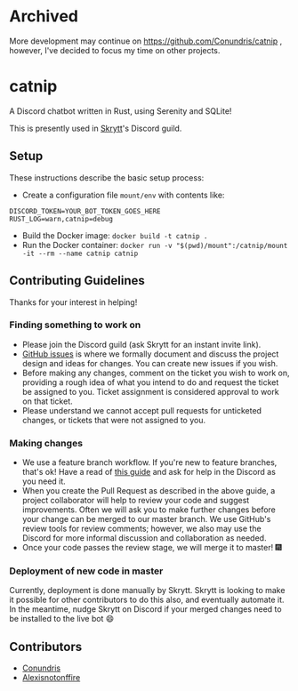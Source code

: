 # Archived

More development may continue on https://github.com/Conundris/catnip , however, I've decided to focus my time on other projects.

# catnip

A Discord chatbot written in Rust, using Serenity and SQLite!

This is presently used in [Skrytt](https://github.com/skrytt)'s Discord guild.

## Setup

These instructions describe the basic setup process:

- Create a configuration file `mount/env` with contents like:
```
DISCORD_TOKEN=YOUR_BOT_TOKEN_GOES_HERE
RUST_LOG=warn,catnip=debug
```
- Build the Docker image: `docker build -t catnip .`
- Run the Docker container: `docker run -v "$(pwd)/mount":/catnip/mount -it --rm --name catnip catnip`

## Contributing Guidelines

Thanks for your interest in helping!

### Finding something to work on

- Please join the Discord guild (ask Skrytt for an instant invite link).
- [GitHub issues](https://github.com/skrytt/catnip/issues) is where we formally document and discuss the project design and ideas for changes. You can create new issues if you wish.
- Before making any changes, comment on the ticket you wish to work on, providing a rough idea of what you intend to do and request the ticket be assigned to you. Ticket assignment is considered approval to work on that ticket.
- Please understand we cannot accept pull requests for unticketed changes, or tickets that were not assigned to you.

### Making changes

- We use a feature branch workflow. If you're new to feature branches, that's ok! Have a read of [this guide](https://gist.github.com/vlandham/3b2b79c40bc7353ae95a) and ask for help in the Discord as you need it.
- When you create the Pull Request as described in the above guide, a project collaborator will help to review your code and suggest improvements. Often we will ask you to make further changes before your change can be merged to our master branch. We use GitHub's review tools for review comments; however, we also may use the Discord for more informal discussion and collaboration as needed.
- Once your code passes the review stage, we will merge it to master! :fireworks:

### Deployment of new code in master

Currently, deployment is done manually by Skrytt. Skrytt is looking to make it possible for other contributors to do this also, and eventually automate it. In the meantime, nudge Skrytt on Discord if your merged changes need to be installed to the live bot :smile:

## Contributors

- [Conundris](https://github.com/Conundris)
- [Alexisnotonffire](https://github.com/alexisnotonffire)
